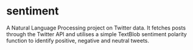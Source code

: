 # sentiment
A Natural Language Processing project on Twitter data. It fetches posts through the Twitter API and utilises a simple TextBlob sentiment polarity function to identify positive, negative and neutral tweets.
